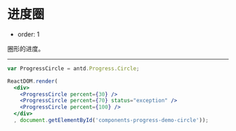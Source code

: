 # 进度圈

- order: 1

圈形的进度。

---

````jsx
var ProgressCircle = antd.Progress.Circle;

ReactDOM.render(
  <div>
    <ProgressCircle percent={30} />
    <ProgressCircle percent={70} status="exception" />
    <ProgressCircle percent={100} />
  </div>
  , document.getElementById('components-progress-demo-circle'));
````

<style>
.ant-progress-circle-wrap,
.ant-progress-line-wrap {
  margin-right: 8px;
  margin-bottom: 5px;
}
</style>
